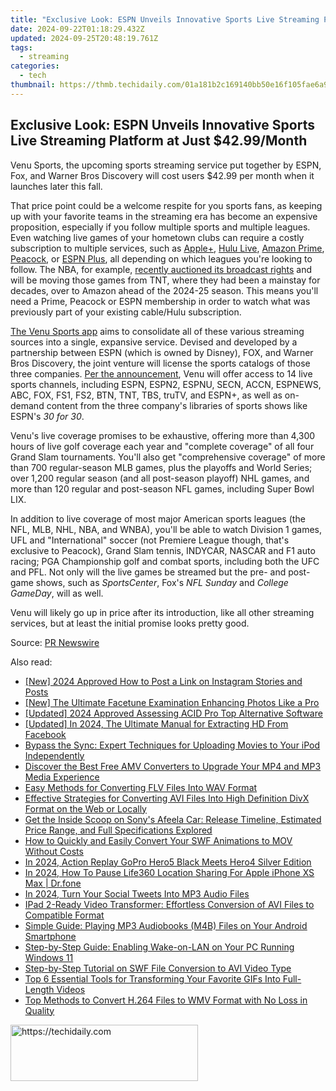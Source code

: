 ```yaml
---
title: "Exclusive Look: ESPN Unveils Innovative Sports Live Streaming Platform at Just $42.99/Month"
date: 2024-09-22T01:18:29.432Z
updated: 2024-09-25T20:48:19.761Z
tags:
  - streaming
categories:
  - tech
thumbnail: https://thmb.techidaily.com/01a181b2c169140bb50e16f105fae6a9a347e62628b7a3a5060d5bc396913a4e.jpg
---
```


## Exclusive Look: ESPN Unveils Innovative Sports Live Streaming Platform at Just $42.99/Month

Venu Sports, the upcoming sports streaming service put together by ESPN, Fox, and Warner Bros Discovery will cost users $42.99 per month when it launches later this fall.

 That price point could be a welcome respite for you sports fans, as keeping up with your favorite teams in the streaming era has become an expensive proposition, especially if you follow multiple sports and multiple leagues. Even watching live games of your hometown clubs can require a costly subscription to multiple services, such as [Apple+](https://facebook-record-videos.techidaily.com/updated-unlock-the-magic-of-capturing-youtube-content-the-no-cost-way/), [Hulu Live](https://buynow-marvelous.techidaily.com/top-tips-for-selecting-the-right-unlocked-smartphone-what-you-need-to-know-before-buying/), [Amazon Prime](https://remote-screen-capture.techidaily.com/2024-approved-perfect-your-xbox-footage-4-recording-strategies-revealed/), [Peacock](https://youtube-stream.techidaily.com/new-precision-in-performance-utilizing-social-blade-for-youtube-data/), or [ESPN Plus](https://twitter-clips.techidaily.com/updated-2024-approved-top-strategies-for-crafting-viral-reactions-a-guide/), all depending on which leagues you're looking to follow. The NBA, for example, [recently auctioned its broadcast rights](https://www.nbcnews.com/business/consumer/nba-streaming-broadcast-deal-nbc-peacock-amazon-prime-how-to-watch-rcna151502) and will be moving those games from TNT, where they had been a mainstay for decades, over to Amazon ahead of the 2024-25 season. This means you'll need a Prime, Peacock or ESPN membership in order to watch what was previously part of your existing cable/Hulu subscription.

[The Venu Sports app](https://vp-tips.techidaily.com/new-2024-approved-master-plan-youtube-content-into-mp4/) aims to consolidate all of these various streaming sources into a single, expansive service. Devised and developed by a partnership between ESPN (which is owned by Disney), FOX, and Warner Bros Discovery, the joint venture will license the sports catalogs of those three companies. [Per the announcement](https://www.prnewswire.com/news-releases/pricing-confirmed-at-42-99month-for-upcoming-venu-sports-streaming-service-302212256.html), Venu will offer access to 14 live sports channels, including ESPN, ESPN2, ESPNU, SECN, ACCN, ESPNEWS, ABC, FOX, FS1, FS2, BTN, TNT, TBS, truTV, and ESPN+, as well as on-demand content from the three company's libraries of sports shows like ESPN's _30 for 30_.

 Venu's live coverage promises to be exhaustive, offering more than 4,300 hours of live golf coverage each year and "complete coverage" of all four Grand Slam tournaments. You'll also get "comprehensive coverage" of more than 700 regular-season MLB games, plus the playoffs and World Series; over 1,200 regular season (and all post-season playoff) NHL games, and more than 120 regular and post-season NFL games, including Super Bowl LIX.

 In addition to live coverage of most major American sports leagues (the NFL, MLB, NHL, NBA, and WNBA), you'll be able to watch Division 1 games, UFL and "International" soccer (not Premiere League though, that's exclusive to Peacock), Grand Slam tennis, INDYCAR, NASCAR and F1 auto racing; PGA Championship golf and combat sports, including both the UFC and PFL. Not only will the live games be streamed but the pre- and post-game shows, such as _SportsCenter_, Fox's _NFL Sunday_ and _College GameDay_, will as well.

 Venu will likely go up in price after its introduction, like all other streaming services, but at least the initial promise looks pretty good.

 Source: [PR Newswire](https://www.prnewswire.com/news-releases/pricing-confirmed-at-42-99month-for-upcoming-venu-sports-streaming-service-302212256.html)

<ins class="adsbygoogle"
     style="display:block"
     data-ad-format="autorelaxed"
     data-ad-client="ca-pub-7571918770474297"
     data-ad-slot="1223367746"></ins>

<ins class="adsbygoogle"
     style="display:block"
     data-ad-client="ca-pub-7571918770474297"
     data-ad-slot="8358498916"
     data-ad-format="auto"
     data-full-width-responsive="true"></ins>

<span class="atpl-alsoreadstyle">Also read:</span>
<div><ul>
<li><a href="https://instagram-videos.techidaily.com/new-2024-approved-how-to-post-a-link-on-instagram-stories-and-posts/"><u>[New] 2024 Approved How to Post a Link on Instagram Stories and Posts</u></a></li>
<li><a href="https://some-approaches.techidaily.com/new-the-ultimate-facetune-examination-enhancing-photos-like-a-pro/"><u>[New] The Ultimate Facetune Examination Enhancing Photos Like a Pro</u></a></li>
<li><a href="https://article-helps.techidaily.com/updated-2024-approved-assessing-acid-pro-top-alternative-software/"><u>[Updated] 2024 Approved Assessing ACID Pro Top Alternative Software</u></a></li>
<li><a href="https://facebook-clips.techidaily.com/updated-in-2024-the-ultimate-manual-for-extracting-hd-from-facebook/"><u>[Updated] In 2024, The Ultimate Manual for Extracting HD From Facebook</u></a></li>
<li><a href="https://media-tips.techidaily.com/bypass-the-sync-expert-techniques-for-uploading-movies-to-your-ipod-independently/"><u>Bypass the Sync: Expert Techniques for Uploading Movies to Your iPod Independently</u></a></li>
<li><a href="https://media-tips.techidaily.com/discover-the-best-free-amv-converters-to-upgrade-your-mp4-and-mp3-media-experience/"><u>Discover the Best Free AMV Converters to Upgrade Your MP4 and MP3 Media Experience</u></a></li>
<li><a href="https://media-tips.techidaily.com/easy-methods-for-converting-flv-files-into-wav-format/"><u>Easy Methods for Converting FLV Files Into WAV Format</u></a></li>
<li><a href="https://media-tips.techidaily.com/effective-strategies-for-converting-avi-files-into-high-definition-divx-format-on-the-web-or-locally/"><u>Effective Strategies for Converting AVI Files Into High Definition DivX Format on the Web or Locally</u></a></li>
<li><a href="https://tech-recovery.techidaily.com/get-the-inside-scoop-on-sonys-afeela-car-release-timeline-estimated-price-range-and-full-specifications-explored/"><u>Get the Inside Scoop on Sony's Afeela Car: Release Timeline, Estimated Price Range, and Full Specifications Explored</u></a></li>
<li><a href="https://media-tips.techidaily.com/how-to-quickly-and-easily-convert-your-swf-animations-to-mov-without-costs/"><u>How to Quickly and Easily Convert Your SWF Animations to MOV Without Costs</u></a></li>
<li><a href="https://fox-blue.techidaily.com/in-2024-action-replay-gopro-hero5-black-meets-hero4-silver-edition/"><u>In 2024, Action Replay GoPro Hero5 Black Meets Hero4 Silver Edition</u></a></li>
<li><a href="https://location-social.techidaily.com/in-2024-how-to-pause-life360-location-sharing-for-apple-iphone-xs-max-drfone-by-drfone-virtual-ios/"><u>In 2024, How To Pause Life360 Location Sharing For Apple iPhone XS Max | Dr.fone</u></a></li>
<li><a href="https://fox-direct.techidaily.com/in-2024-turn-your-social-tweets-into-mp3-audio-files/"><u>In 2024, Turn Your Social Tweets Into MP3 Audio Files</u></a></li>
<li><a href="https://media-tips.techidaily.com/ipad-2-ready-video-transformer-effortless-conversion-of-avi-files-to-compatible-format/"><u>IPad 2-Ready Video Transformer: Effortless Conversion of AVI Files to Compatible Format</u></a></li>
<li><a href="https://some-knowledge.techidaily.com/simple-guide-playing-mp3-audiobooks-m4b-files-on-your-android-smartphone/"><u>Simple Guide: Playing MP3 Audiobooks (M4B) Files on Your Android Smartphone</u></a></li>
<li><a href="https://win-forum.techidaily.com/step-by-step-guide-enabling-wake-on-lan-on-your-pc-running-windows-11/"><u>Step-by-Step Guide: Enabling Wake-on-LAN on Your PC Running Windows 11</u></a></li>
<li><a href="https://media-tips.techidaily.com/step-by-step-tutorial-on-swf-file-conversion-to-avi-video-type/"><u>Step-by-Step Tutorial on SWF File Conversion to AVI Video Type</u></a></li>
<li><a href="https://media-tips.techidaily.com/top-6-essential-tools-for-transforming-your-favorite-gifs-into-full-length-videos/"><u>Top 6 Essential Tools for Transforming Your Favorite GIFs Into Full-Length Videos</u></a></li>
<li><a href="https://media-tips.techidaily.com/top-methods-to-convert-h264-files-to-wmv-format-with-no-loss-in-quality/"><u>Top Methods to Convert H.264 Files to WMV Format with No Loss in Quality</u></a></li>
</ul></div>

<!-- affiliate ads begin -->
<a href="https://laganoo.pxf.io/c/5597632/1521325/16446" target="_top" id="1521325">
  <img src="//a.impactradius-go.com/display-ad/16446-1521325" border="0" alt="https://techidaily.com" width="300" height="90"/>
</a>
<img height="0" width="0" src="https://laganoo.pxf.io/i/5597632/1521325/16446" style="position:absolute;visibility:hidden;" border="0" />
<!-- affiliate ads end -->

